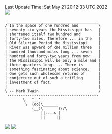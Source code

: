 Last Update Time: 
Sat May 21 20:12:33 UTC 2022
<br>![](https://img.shields.io/badge/%E5%A4%A7%E5%AE%B6-%E5%AE%89%E5%AE%89-green)<br>
```
 _________________________________________
/ In the space of one hundred and         \
| seventy-six years the Mississippi has   |
| shortened itself two hundred and        |
| forty-two miles. Therefore ... in the   |
| Old Silurian Period the Mississippi     |
| River was upward of one million three   |
| hundred thousand miles long ... seven   |
| hundred and forty-two years from now    |
| the Mississippi will be only a mile and |
| three-quarters long. ... There is       |
| something fascinating about science.    |
| One gets such wholesome returns of      |
| conjecture out of such a trifling       |
| investment of fact.                     |
|                                         |
\ -- Mark Twain                           /
 -----------------------------------------
        \   ^__^
         \  (oo)\_______
            (__)\       )\/\
                ||----w |
                ||     ||
```
![](https://github-readme-stats.vercel.app/api?username=chenlitw)
![](https://github-readme-stats.vercel.app/api/top-langs/?username=chenlitw)
